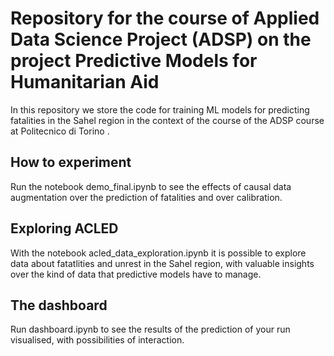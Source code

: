 # Repository for the course of Applied Data Science Project (ADSP) on the project Predictive Models for Humanitarian Aid
In this repository we store the code for training ML models for predicting fatalities in the Sahel region in the context of the course of the ADSP course at Politecnico di Torino .
## How to experiment
Run the notebook demo_final.ipynb to see the effects of causal data augmentation over the prediction of fatalities and over calibration.
## Exploring ACLED
With the notebook acled_data_exploration.ipynb it is possible to explore data about fatatlities and unrest in the Sahel region, with valuable insights over the kind of data that predictive models have to manage.
## The dashboard
Run dashboard.ipynb to see the results of the prediction of your run visualised, with possibilities of interaction.
